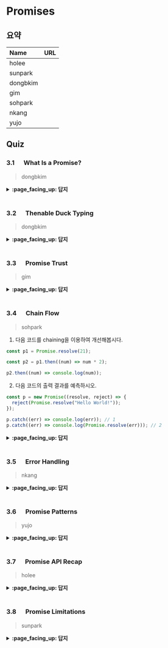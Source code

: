 # Promises

## 요약

| Name     | URL |
| :------- | :-- |
| holee    |     |
| sunpark  |     |
| dongbkim |     |
| gim      |     |
| sohpark  |     |
| nkang    |     |
| yujo     |     |

## Quiz

### 3.1 　 What Is a Promise?

> dongbkim

<details>
<summary> <b> :page_facing_up: 답지 </b>  </summary>
<div markdown="1">

</div>
</details>
<br>

### 3.2 　 Thenable Duck Typing

> dongbkim

<details>
<summary> <b> :page_facing_up: 답지 </b>  </summary>
<div markdown="1">

</div>
</details>
<br>

### 3.3 　 Promise Trust

> gim

<details>
<summary> <b> :page_facing_up: 답지 </b>  </summary>
<div markdown="1">

</div>
</details>
<br>

### 3.4 　 Chain Flow

> sohpark

1. 다음 코드를 chaining을 이용하여 개선해봅시다.

```javascript
const p1 = Promise.resolve(21);

const p2 = p1.then((num) => num * 2);

p2.then((num) => console.log(num));
```

2. 다음 코드의 출력 결과를 예측하시오.

```javascript
const p = new Promise((resolve, reject) => {
  reject(Promise.resolve("Hello World!"));
});

p.catch((err) => console.log(err)); // 1
p.catch((err) => console.log(Promise.resolve(err))); // 2
```

<details>
<summary> <b> :page_facing_up: 답지 </b>  </summary>
<div markdown="1">

1.

```javascript
const p1 = Promise.resolve(21);

p1.then((num) => num * 2).then((num) => console.log(num));
```

2. 둘 다 `Promise { 'Hello World!' }`가 나온다.
   > If you pass a Promise/thenable value to reject, that untouched value will be set as the rejection reason. A subsequent rejection handler would receive the actual Promise/thenable you passed to reject, not its underlying immediate value.

</div>
</details>
<br>

### 3.5 　 Error Handling

> nkang

<details>
<summary> <b> :page_facing_up: 답지 </b>  </summary>
<div markdown="1">

</div>
</details>
<br>

### 3.6 　 Promise Patterns

> yujo

<details>
<summary> <b> :page_facing_up: 답지 </b>  </summary>
<div markdown="1">

</div>
</details>
<br>

### 3.7 　 Promise API Recap

> holee

<details>
<summary> <b> :page_facing_up: 답지 </b>  </summary>
<div markdown="1">

</div>
</details>
<br>

### 3.8 　 Promise Limitations

> sunpark

<details>
<summary> <b> :page_facing_up: 답지 </b>  </summary>
<div markdown="1">

</div>
</details>
<br>
